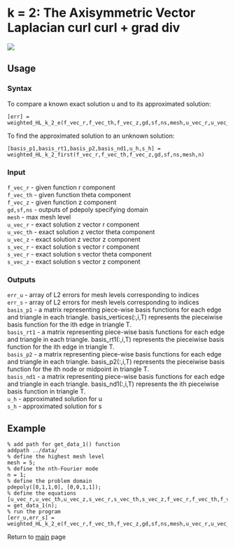 # k = 2: The Axisymmetric Vector Laplacian curl curl + grad div

<img src="https://render.githubusercontent.com/render/math?math=%5Cbegin%7Baligned%7D%0A%20%20%20%20%20%20%20%20%20%20%20%20%20%20%20%20%5Ctext%7Bcurl%7D%5En_%7Brz%7D%20%5Ctext%7Bcurl%7D%5E%7Bn*%7D_%7Brz%7D%20u%20-%20%5Ctext%7Bgrad%7D%5E%7Bn*%7D_%7Brz%7D%20%5Ctext%7Bdiv%7D%5En_%7Brz%7D%20u%20%26%3D%20f%2C%5C%5C%0A%20%20%20%20%20%20%20%20%20%20%20%20%20%20%20%20u_%7Brz%7D%20%5Ccdot%20t%20%26%3D%200%2C%5C%5C%0A%20%20%20%20%20%20%20%20%20%20%20%20%20%20%20%20u_%7B%5Ctheta%7D%20%26%3D%200%2C%5C%5C%0A%20%20%20%20%20%20%20%20%20%20%20%20%20%20%20%20%5Ctext%7Bdiv%7D%5En_%7Brz%7D%20u%20%26%3D%200%20%26%26%5Ctext%7B%20on%20%7D%20%5CGamma_1.%0A%20%20%20%20%20%20%20%20%20%20%20%20%5Cend%7Baligned%7D">

## Usage


### Syntax
To compare a known exact solution u and to its approximated solution:
```
[err] = weighted_HL_k_2_e(f_vec_r,f_vec_th,f_vec_z,gd,sf,ns,mesh,u_vec_r,u_vec_th,u_vec_z,s_vec_r,s_vec_th,s_vec_z,n)
```
To find the approximated solution to an unknown solution:
```
[basis_p1,basis_rt1,basis_p2,basis_nd1,u_h,s_h] = weighted_HL_k_2_first(f_vec_r,f_vec_th,f_vec_z,gd,sf,ns,mesh,n)
```

### Input

`f_vec_r` - given function r component  
`f_vec_th` - given function theta component  
`f_vec_z` - given function z component  
`gd,sf,ns` - outputs of pdepoly specifying domain  
`mesh` - max mesh level  
`u_vec_r` - exact solution z vector r component  
`u_vec_th` - exact solution z vector theta component  
`u_vec_z` - exact solution z vector z component  
`s_vec_r` - exact solution s vector r component  
`s_vec_r` - exact solution s vector theta component  
`s_vec_z` - exact solution s vector z component  

### Outputs
`err_u` - array of L2 errors for mesh levels corresponding to indices  
`err_s` - array of L2 errors for mesh levels corresponding to indices   
`basis_p1` - a matrix representing piece-wise basis functions for each edge and triangle in each triangle. basis_vertices(:,i,T) represents the pieceiwise basis function for the ith edge in triangle T.  
`basis_rt1` - a matrix representing piece-wise basis functions for each edge and triangle in each triangle. basis_rt1(:,i,T) represents the pieceiwise basis function for the ith edge in triangle T.  
`basis_p2` - a matrix representing piece-wise basis functions for each edge and triangle in each triangle. basis_p2(:,i,T) represents the pieceiwise basis function for the ith node or midpoint in triangle T.  
`basis_nd1` - a matrix representing piece-wise basis functions for each edge and triangle in each triangle. basis_nd1(:,i,T) represents the ith pieceiwise basis function in triangle T.  
`u_h` - approximated solution for u  
`s_h` - approximated solution for s  

## Example
```
% add path for get_data_1() function
addpath ../data/
% define the highest mesh level
mesh = 5;
% define the nth-Fourier mode
n = 1;
% define the problem domain
pdepoly([0,1,1,0], [0,0,1,1]);
% define the equations
[u_vec_r,u_vec_th,u_vec_z,s_vec_r,s_vec_th,s_vec_z,f_vec_r,f_vec_th,f_vec_z] = get_data_1(n);
% run the program
[err_u,err_s] = weighted_HL_k_2_e(f_vec_r,f_vec_th,f_vec_z,gd,sf,ns,mesh,u_vec_r,u_vec_th,u_vec_z,s_vec_r,s_vec_th,s_vec_z,n);
```

Return to [main](../README.md) page
